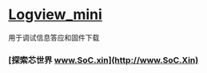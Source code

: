 ﻿# [Logview_mini](https://github.com/SoCXin/XY1100)

用于调试信息答应和固件下载

### [探索芯世界 www.SoC.xin](http://www.SoC.Xin)
